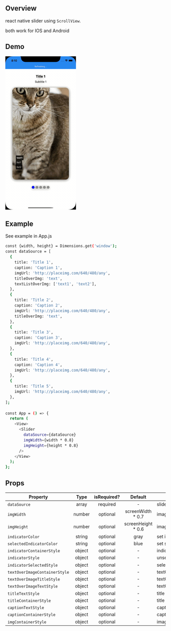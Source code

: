## Overview

react native slider using `ScrollView`. 

both work for IOS and Android

## Demo
![Demo Slider](./demo/record.gif)

## Example

See example in App.js
```bash
const {width, height} = Dimensions.get('window');
const dataSource = [
  {
    title: 'Title 1',
    caption: 'Caption 1',
    imgUrl: 'http://placeimg.com/640/480/any',
    titleOverImg: 'text',
    textListOverImg: ['text1', 'text2'],
  },
  {
    title: 'Title 2',
    caption: 'Caption 2',
    imgUrl: 'http://placeimg.com/640/480/any',
    titleOverImg: 'text',
  },
  {
    title: 'Title 3',
    caption: 'Caption 3',
    imgUrl: 'http://placeimg.com/640/480/any',
  },
  {
    title: 'Title 4',
    caption: 'Caption 4',
    imgUrl: 'http://placeimg.com/640/480/any',
  },
  {
    title: 'Title 5',
    imgUrl: 'http://placeimg.com/640/480/any',
  },
];

const App = () => {
  return (
    <View>
      <Slider
        dataSource={dataSource}
        imgWidth={width * 0.8}
        imgHeight={height * 0.8}
      />
    </View>
  );
};
```

## Props

| Property | Type | isRequired? | Default | Description |
| --- | :---: | :---: | :---: | --- |
| `dataSource` | array | required | - | slideshow data |
| `imgWidth` | number | optional | screenWidth * 0.7 | image width |
| `imgHeight` | number | optional | screenHeight * 0.6 | image height |
| `indicatorColor` | string | optional | gray | set indicator color  |
| `selectedIndicatorColor` | string | optional | blue | set selected indicator color |
| `indicatorContainerStyle` | object | optional | - | indicator container style |
| `indicatorStyle` | object | optional | - | unselected indicator style |
| `indicatorSelectedStyle` | object | optional | - | selected indicator style |
| `textOverImageContainerStyle` | object | optional | - | textOverImageContainerStyle |
| `textOverImageTitleStyle` | object | optional | - | textOverImageTitleStyle |
| `textOverImageTextStyle` | object | optional | - | textOverImageTextStyle |
| `titleTextStyle` | object | optional | - | title text style |
| `titleContainerStyle` | object | optional | - | title container style |
| `captionTextStyle` | object | optional | - | caption text style |
| `captionContainerStyle` | object | optional | - | caption container style |
| `imgContainerStyle` | object | optional | - | image container style |
